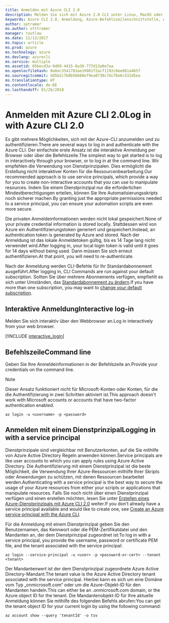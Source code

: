 ```yaml
---
title: Anmelden mit Azure CLI 2.0
description: Melden Sie sich mit Azure 2.0 CLI unter Linux, MacOS oder Windows an.
keywords: Azure CLI 2.0, Anmeldung, Azure-Befehlszeilenschnittstelle, Azure CLI, Authentifizierung, autorisieren, anmelden
author: sptramer
ms.author: stttramer
manager: routlaw
ms.date: 11/13/2017
ms.topic: article
ms.prod: azure
ms.technology: azure
ms.devlang: azurecli
ms.service: multiple
ms.assetid: 65becd3a-9d69-4415-8a30-777d13a0e7aa
ms.openlocfilehash: 0a8ec3541783ae19961f2acf1192c0ee061a465f
ms.sourcegitcommit: dd5b2c7b0b56608ef9ea8730c7dc76e6c532d5ea
ms.translationtype: HT
ms.contentlocale: de-DE
ms.lasthandoff: 01/26/2018
---
```

# <a name="log-in-with-azure-cli-20"></a><span data-ttu-id="d5fa5-104">Anmelden mit Azure CLI 2.0</span><span class="sxs-lookup"><span data-stu-id="d5fa5-104">Log in with Azure CLI 2.0</span></span>

<span data-ttu-id="d5fa5-105">Es gibt mehrere Möglichkeiten, sich mit der Azure-CLI anzumelden und zu authentifizieren.</span><span class="sxs-lookup"><span data-stu-id="d5fa5-105">There are several ways to log in and authenticate with the Azure CLI.</span></span> <span data-ttu-id="d5fa5-106">Der einfachste erste Ansatz ist die interaktive Anmeldung per Browser oder über die Befehlszeile.</span><span class="sxs-lookup"><span data-stu-id="d5fa5-106">The simplest way to get started is to log in interactively through your browser, or to log in at the command line.</span></span> <span data-ttu-id="d5fa5-107">Wir empfehlen die Verwendung von Dienstprinzipalen. Dies ermöglicht die Erstellung nicht interaktiver Konten für die Ressourcenbearbeitung.</span><span class="sxs-lookup"><span data-stu-id="d5fa5-107">Our recommended approach is to use service principals, which provide a way for you to create non-interactive accounts that you can use to manipulate resources.</span></span> <span data-ttu-id="d5fa5-108">Indem Sie einem Dienstprinzipal nur die erforderlichen Mindestberechtigungen erteilen, können Sie Ihre Automatisierungsskripts noch sicherer machen.</span><span class="sxs-lookup"><span data-stu-id="d5fa5-108">By granting just the appropriate permissions needed to a service principal, you can ensure your automation scripts are even more secure.</span></span>

<span data-ttu-id="d5fa5-109">Die privaten Anmeldeinformationen werden nicht lokal gespeichert.</span><span class="sxs-lookup"><span data-stu-id="d5fa5-109">None of your private credential information is stored locally.</span></span> <span data-ttu-id="d5fa5-110">Stattdessen wird von Azure ein Authentifizierungstoken generiert und gespeichert.</span><span class="sxs-lookup"><span data-stu-id="d5fa5-110">Instead, an authentication token is generated by Azure and stored.</span></span> <span data-ttu-id="d5fa5-111">Nach der Anmeldung ist das lokale Anmeldetoken gültig, bis es 14 Tage lang nicht verwendet wird.</span><span class="sxs-lookup"><span data-stu-id="d5fa5-111">After logging in, your local login token is valid until it goes for 14 days without being used.</span></span> <span data-ttu-id="d5fa5-112">Dann müssen Sie sich erneut authentifizieren.</span><span class="sxs-lookup"><span data-stu-id="d5fa5-112">At that point, you will need to re-authenticate.</span></span>

<span data-ttu-id="d5fa5-113">Nach der Anmeldung werden CLI-Befehle für Ihr Standardabonnement ausgeführt.</span><span class="sxs-lookup"><span data-stu-id="d5fa5-113">After logging in, CLI Commands are run against your default subscription.</span></span> <span data-ttu-id="d5fa5-114">Sollten Sie über mehrere Abonnements verfügen, empfiehlt es sich unter Umständen, das [Standardabonnement zu ändern](manage-azure-subscriptions-azure-cli.md).</span><span class="sxs-lookup"><span data-stu-id="d5fa5-114">If you have more than one subscription, you may want to [change your default subscription](manage-azure-subscriptions-azure-cli.md).</span></span>

## <a name="interactive-log-in"></a><span data-ttu-id="d5fa5-115">Interaktive Anmeldung</span><span class="sxs-lookup"><span data-stu-id="d5fa5-115">Interactive log-in</span></span>

<span data-ttu-id="d5fa5-116">Melden Sie sich interaktiv über den Webbrowser an.</span><span class="sxs-lookup"><span data-stu-id="d5fa5-116">Log in interactively from your web browser.</span></span>

[!INCLUDE [interactive_login](includes/interactive-login.md)]

## <a name="command-line"></a><span data-ttu-id="d5fa5-117">Befehlszeile</span><span class="sxs-lookup"><span data-stu-id="d5fa5-117">Command line</span></span>

<span data-ttu-id="d5fa5-118">Geben Sie Ihre Anmeldeinformationen in der Befehlszeile an.</span><span class="sxs-lookup"><span data-stu-id="d5fa5-118">Provide your credentials on the command line.</span></span>

> [!Note]
> <span data-ttu-id="d5fa5-119">Dieser Ansatz funktioniert nicht für Microsoft-Konten oder Konten, für die die Authentifizierung in zwei Schritten aktiviert ist.</span><span class="sxs-lookup"><span data-stu-id="d5fa5-119">This approach doesn't work with Microsoft accounts or accounts that have two-factor authentication enabled.</span></span>

```azurecli-interactive
az login -u <username> -p <password>
```

## <a name="logging-in-with-a-service-principal"></a><span data-ttu-id="d5fa5-120">Anmelden mit einem Dienstprinzipal</span><span class="sxs-lookup"><span data-stu-id="d5fa5-120">Logging in with a service principal</span></span>

<span data-ttu-id="d5fa5-121">Dienstprinzipale sind vergleichbar mit Benutzerkonten, auf die Sie mithilfe von Azure Active Directory Regeln anwenden können.</span><span class="sxs-lookup"><span data-stu-id="d5fa5-121">Service principals are like user accounts to which you can apply rules using Azure Active Directory.</span></span>
<span data-ttu-id="d5fa5-122">Die Authentifizierung mit einem Dienstprinzipal ist die beste Möglichkeit, die Verwendung Ihrer Azure-Ressourcen mithilfe Ihrer Skripts oder Anwendungen zu schützen, mit denen Ressourcen bearbeitet werden.</span><span class="sxs-lookup"><span data-stu-id="d5fa5-122">Authenticating with a service principal is the best way to secure the usage of your Azure resources from either your scripts or applications that manipulate resources.</span></span> <span data-ttu-id="d5fa5-123">Falls Sie noch nicht über einen Dienstprinzipal verfügen und einen erstellen möchten, lesen Sie unter [Erstellen eines Azure-Dienstprinzipals mit Azure CLI 2.0](create-an-azure-service-principal-azure-cli.md) weiter.</span><span class="sxs-lookup"><span data-stu-id="d5fa5-123">If you don't already have a service principal available and would like to create one, see [Create an Azure service principal with the Azure CLI](create-an-azure-service-principal-azure-cli.md).</span></span>

<span data-ttu-id="d5fa5-124">Für die Anmeldung mit einem Dienstprinzipal geben Sie den Benutzernamen, das Kennwort oder die PEM-Zertifikatdatei und den Mandanten an, der dem Dienstprinzipal zugeordnet ist:</span><span class="sxs-lookup"><span data-stu-id="d5fa5-124">To log in with a service principal, you provide the username, password or certificate PEM file, and the tenant associated with the service principal:</span></span>

```azurecli-interactive
az login --service-principal -u <user> -p <password-or-cert> --tenant <tenant>
```

<span data-ttu-id="d5fa5-125">Der Mandantenwert ist der dem Dienstprinzipal zugeordnete Azure Active Directory-Mandant.</span><span class="sxs-lookup"><span data-stu-id="d5fa5-125">The tenant value is the Azure Active Directory tenant associated with the service principal.</span></span> <span data-ttu-id="d5fa5-126">Hierbei kann es sich um eine Domäne vom Typ „onmicrosoft.com“ oder um die Azure-Objekt-ID für den Mandanten handeln.</span><span class="sxs-lookup"><span data-stu-id="d5fa5-126">This can either be an .onmicrosoft.com domain, or the Azure object ID for the tenant.</span></span>
<span data-ttu-id="d5fa5-127">Die Mandantenobjekt-ID für Ihre aktuelle Anmeldung können Sie mithilfe des folgenden Befehls abrufen:</span><span class="sxs-lookup"><span data-stu-id="d5fa5-127">You can get the tenant object ID for your current login by using the following command:</span></span>

```azurecli
az account show --query 'tenantId' -o tsv
```

